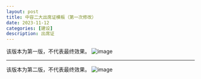 ```yaml
---
layout: post
title: 中容二大出席证模板（第一次修改）
date: 2023-11-12
categories: [建设]
description: 出席证
---
```

该版本为第一版，不代表最终效果。
![image](https://pic.imgdb.cn/item/654614e9c458853aefeb3023.jpg)
________________________________________________________________________

该版本为第二版，不代表最终效果。
![image](https://pic.imgdb.cn/item/655090e6c458853aef8c891b.jpg)
